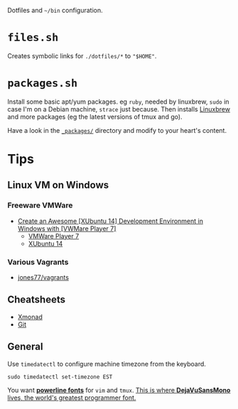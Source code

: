 Dotfiles and `~/bin` configuration.

# `files.sh`

Creates symbolic links for `./dotfiles/*` to `"$HOME"`.

# `packages.sh`

Install some basic apt/yum packages.  eg `ruby`, needed by
linuxbrew, `sudo` in case I'm on a Debian machine, `strace` just because.  Then
installs [Linuxbrew](http://linuxbrew.sh/) and more packages (eg the latest
versions of tmux and go).

Have a look in the [`_packages/`](_packages/) directory and modify to your heart's content.

# Tips

## Linux VM on Windows

### Freeware VMWare

* [Create an Awesome \[XUbuntu 14\] Development Environment in Windows with \[VWMare Player 7\]](https://nickjanetakis.com/blog/create-an-awesome-linux-development-environment-in-windows-with-vmware)
  * [VMWare Player 7](https://my.vmware.com/web/vmware/free#desktop_end_user_computing/vmware_player/7_0)
  * [XUbuntu 14](http://mirror.us.leaseweb.net/ubuntu-cdimage/xubuntu/releases/14.04/release/xubuntu-14.04.2-desktop-amd64.iso)

### Various Vagrants

* [jones77/vagrants](github.com/jones77/vagrants)

## Cheatsheets

* [Xmonad](https://wiki.haskell.org/wikiupload/b/b8/Xmbindings.png)
* [Git](https://www.git-tower.com/blog/content/posts/54-git-cheat-sheet/git-cheat-sheet-large01.png)

## General

Use `timedatectl` to configure machine timezone from the keyboard.

    sudo timedatectl set-timezone EST

You want [**powerline fonts**](https://github.com/powerline/fonts) for `vim` and
`tmux`.  [This is where **DejaVuSansMono** lives, the world's greatest programmer font.](https://github.com/powerline/fonts/tree/master/DejaVuSansMono)
